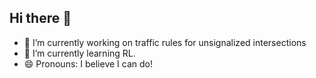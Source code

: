 ## Hi there 👋



- 🔭 I’m currently working on traffic rules for unsignalized intersections
- 🌱 I’m currently learning RL.
- 😄 Pronouns: I believe I can do!
<!--
**willsoncen/willsoncen** is a ✨ _special_ ✨ repository because its `README.md` (this file) appears on your GitHub profile.

Here are some ideas to get you started:

- 🔭 I’m currently working on ...
- 🌱 I’m currently learning ...
- 👯 I’m looking to collaborate on ...
- 🤔 I’m looking for help with ...
- 💬 Ask me about ...
- 📫 How to reach me: ...
- 😄 Pronouns: ...
- ⚡ Fun fact: ...
-->
